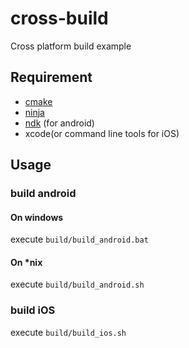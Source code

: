 # cross-build

Cross platform build example

## Requirement
- [cmake](https://cmake.org/)
- [ninja](https://ninja-build.org/)
- [ndk](https://developer.android.google.cn/ndk/downloads/) (for android)
- xcode(or command line tools for iOS)
## Usage
### build android
#### On windows

execute `build/build_android.bat`

#### On *nix

execute `build/build_android.sh`

### build iOS

execute `build/build_ios.sh`
